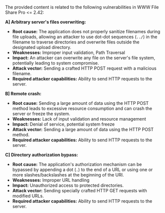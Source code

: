 The provided content is related to the following vulnerabilities in WWW File Share Pro <= 2.42:

**A] Arbitrary server's files overwriting:**
*   **Root cause:** The application does not properly sanitize filenames during file uploads, allowing an attacker to use dot-dot sequences (`../`) in the filename to traverse directories and overwrite files outside the designated upload directory.
*   **Weaknesses:** Improper input validation, Path Traversal
*   **Impact:** An attacker can overwrite any file on the server's file system, potentially leading to system compromise.
*   **Attack vector:** Sending a crafted HTTP POST request with a malicious filename.
*   **Required attacker capabilities:** Ability to send HTTP requests to the server.

**B] Remote crash:**
*   **Root cause:** Sending a large amount of data using the HTTP POST method leads to excessive resource consumption and can crash the server or freeze the system.
*   **Weaknesses:** Lack of input validation and resource management
*   **Impact:** Denial of service, potential system freeze
*   **Attack vector:** Sending a large amount of data using the HTTP POST method.
*   **Required attacker capabilities:** Ability to send HTTP requests to the server.

**C] Directory authorization bypass:**
*   **Root cause:** The application's authorization mechanism can be bypassed by appending a dot (`.`) to the end of a URL or using one or more slashes/backslashes at the beginning of the URI.
*   **Weaknesses:** Improper URL handling
*  **Impact:** Unauthorized access to protected directories.
*   **Attack vector:** Sending specially crafted HTTP GET requests with modified URLs.
*   **Required attacker capabilities:** Ability to send HTTP requests to the server.